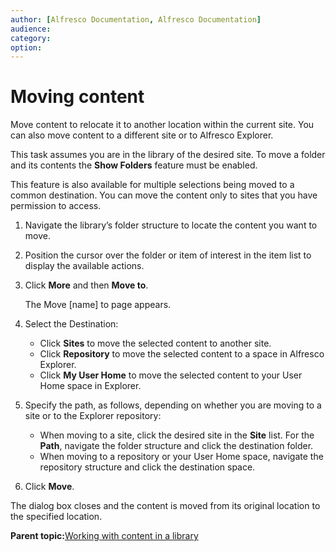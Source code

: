 ```yaml
---
author: [Alfresco Documentation, Alfresco Documentation]
audience: 
category: 
option: 
---
```


# Moving content

Move content to relocate it to another location within the current site. You can also move content to a different site or to Alfresco Explorer.

This task assumes you are in the library of the desired site. To move a folder and its contents the **Show Folders** feature must be enabled.

This feature is also available for multiple selections being moved to a common destination. You can move the content only to sites that you have permission to access.

1.  Navigate the library’s folder structure to locate the content you want to move.

2.  Position the cursor over the folder or item of interest in the item list to display the available actions.

3.  Click **More** and then **Move to**.

    The Move \[name\] to page appears.

4.  Select the Destination:

    -   Click **Sites** to move the selected content to another site.
    -   Click **Repository** to move the selected content to a space in Alfresco Explorer.
    -   Click **My User Home** to move the selected content to your User Home space in Explorer.
5.  Specify the path, as follows, depending on whether you are moving to a site or to the Explorer repository:

    -   When moving to a site, click the desired site in the **Site** list. For the **Path**, navigate the folder structure and click the destination folder.
    -   When moving to a repository or your User Home space, navigate the repository structure and click the destination space.
6.  Click **Move**.


The dialog box closes and the content is moved from its original location to the specified location.

**Parent topic:**[Working with content in a library](../concepts/library-intro.md)

